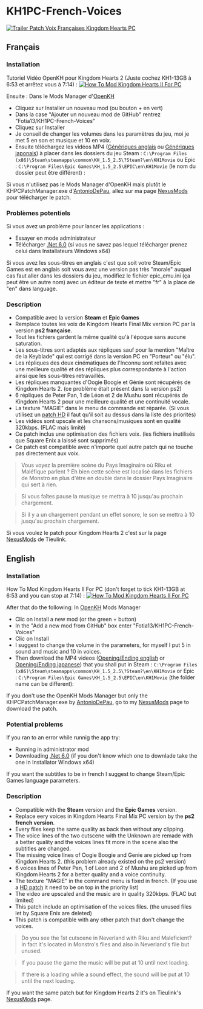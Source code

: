 # KH1PC-French-Voices

[![Trailer Patch Voix Françaises Kingdom Hearts PC](https://img.youtube.com/vi/3_BoDyVT35Q/0.jpg)](https://www.youtube.com/watch?v=3_BoDyVT35Q "Trailer Patch Voix Françaises Kingdom Hearts PC")

## Français
### Installation
Tutoriel Vidéo OpenKH pour Kingdom Hearts 2 (Juste cochez KH1-13GB à 6:53 et arrêtez vous à 7:14) : [![How To Mod Kingdom Hearts II For PC](https://img.youtube.com/vi/Yz3K5zyog_U/0.jpg)](https://www.youtube.com/watch?v=Yz3K5zyog_U "How To Mod Kingdom Hearts II For PC")

Ensuite :
 Dans le Mods Manager d'[OpenKH](https://github.com/OpenKH/OpenKh/releases)
 - Cliquez sur Installer un nouveau mod (ou bouton + en vert)
 - Dans la case "Ajouter un nouveau mod de GitHub" rentrez "Fotia13/KH1PC-French-Voices"
 - Cliquez sur Installer
 - Je conseil de changer les volumes dans les paramètres du jeu, moi je met 5 en son et musique et 10 en voix.
 - Ensuite téléchargez les vidéos MP4 ([Génériques anglais](https://mega.nz/folder/IHMjDSTT#QIGWremS8POPGApcbB2mBg) ou [Génériques japonais](https://mega.nz/folder/wGETnKaQ#hlEW1x7dLEggSL9ZU7ZxhQ)) à placer dans les dossiers du jeu Steam : `C:\Program Files (x86)\Steam\steamapps\common\KH_1.5_2.5\?Steam?\en\KH1Movie` ou Epic : `C:\Program Files\Epic Games\KH_1.5_2.5\EPIC\en\KH1Movie` (le nom du dossier peut être différent) :
 
 Si vous n'utilisez pas le Mods Manager d'OpenKH mais plutôt le KHPCPatchManager.exe d'[AntonioDePau](https://github.com/AntonioDePau/KHPCPatchManager/releases), allez sur ma page [NexusMods](https://www.nexusmods.com/kingdomheartsfinalmix/mods/123) pour télécharger le patch.

### Problèmes potentiels
Si vous avez un problème pour lancer les applications :
 - Essayer en mode administrateur
 - Télécharger [.Net 6.0](https://dotnet.microsoft.com/download/dotnet/6.0) (si vous ne savez pas lequel télécharger prenez celui dans Installateurs Windows x64)

Si vous avez les sous-titres en anglais c'est que soit votre Steam/Epic Games est en anglais soit vous avez une version pas très "morale" auquel cas faut aller dans les dossiers du jeu, modifiez le fichier epic_emu.ini (ça peut être un autre nom) avec un éditeur de texte et mettre "fr" à la place de "en" dans language.

### Description
 - Compatible avec la version **Steam** et **Epic Games**
 - Remplace toutes les voix de Kingdom Hearts Final Mix version PC par la version **ps2 française**.
 - Tout les fichiers gardent la même qualité qu'à l'époque sans aucune saturation.
 - Les sous-titres sont adaptés aux répliques sauf pour la mention "Maître de la Keyblade" qui est corrigé dans la version PC en "Porteur" ou "élu".
 - Les répliques des deux cinématiques de l'Inconnu sont refaites avec une meilleure qualité et des répliques plus correspondante à l'action ainsi que les sous-titres retravaillés.
 - Les répliques manquantes d'Oogie Boogie et Génie sont récupérés de Kingdom Hearts 2. (ce problème était présent dans la version ps2)
 - 6 répliques de Peter Pan, 1 de Léon et 2 de Mushu sont récupérés de Kingdom Hearts 2 pour une meilleure qualité et une continuité vocale.
 - La texture "MAGIE" dans le menu de commande est réparée. (Si vous utilisez un [patch HD](https://www.nexusmods.com/kingdomheartsfinalmix/mods/4) il faut qu'il soit au dessus dans la liste des priorités)
 - Les vidéos sont upscale et les chansons/musiques sont en qualité 320kbps. (FLAC mais limité)
 - Ce patch inclus une optimisation des fichiers voix. (les fichiers inutilisés que Square Enix a laissé sont supprimés)
 - Ce patch est compatible avec n'importe quel autre patch qui ne touche pas directement aux voix.
 
 > Vous voyez la première scène du Pays Imaginaire où Riku et Maléfique parlent ? Eh bien cette scène est localisé dans les fichiers de Monstro en plus d'être en double dans le dossier Pays Imaginaire qui sert à rien.

 > Si vous faîtes pause la musique se mettra à 10 jusqu'au prochain chargement.

 > Si il y a un chargement pendant un effet sonore, le son se mettra à 10 jusqu'au prochain chargement.

Si vous voulez le patch pour Kingdom Hearts 2 c'est sur la page [NexusMods](https://www.nexusmods.com/kingdomhearts2finalmix/mods/34) de Tieulink.

 
## English
### Installation
How To Mod Kingdom Hearts II For PC (don't forget to tick KH1-13GB at 6:53 and you can stop at 7:14) : [![How To Mod Kingdom Hearts II For PC](https://img.youtube.com/vi/Yz3K5zyog_U/0.jpg)](https://www.youtube.com/watch?v=Yz3K5zyog_U "How To Mod Kingdom Hearts II For PC")

After that do the following:
 In [OpenKH](https://github.com/OpenKH/OpenKh/releases) Mods Manager
 - Clic on Install a new mod (or the green + button)
 - In the "Add a new mod from GitHub" box enter "Fotia13/KH1PC-French-Voices"
 - Clic on Install
 - I suggest to change the volume in the parameters, for myself I put 5 in sound and music and 10 in voices.
 - Then download the MP4 videos ([Opening/Ending english](https://mega.nz/folder/IHMjDSTT#QIGWremS8POPGApcbB2mBg) or [Opening/Ending japanese](https://mega.nz/folder/wGETnKaQ#hlEW1x7dLEggSL9ZU7ZxhQ)) that you shall put in Steam : `C:\Program Files (x86)\Steam\steamapps\common\KH_1.5_2.5\?Steam?\en\KH1Movie` or Epic : `C:\Program Files\Epic Games\KH_1.5_2.5\EPIC\en\KH1Movie` (the folder name can be different):

 If you don't use the OpenKH Mods Manager but only the KHPCPatchManager.exe by [AntonioDePau](https://github.com/AntonioDePau/KHPCPatchManager/releases), go to my [NexusMods](https://www.nexusmods.com/kingdomheartsfinalmix/mods/123) page to download the patch.

### Potential problems
If you ran to an error while runnig the app try:
- Running in administrator mod
- Downloading [.Net 6.0](https://dotnet.microsoft.com/download/dotnet/6.0) (if you don't know which one to downlade take the one in Installator Windows x64)

If you want the subtitles to be in french I suggest to change Steam/Epic Games language parameters.

### Description
 - Compatible with the **Steam** version and the **Epic Games** version.
 - Replace eery voices in Kingdom Hearts Final Mix PC version by the **ps2 french version**.
 - Every files keep the same quality as back then without any clipping.
 - The voice lines of the two cutscene with the Unknown are remade with a better quality and the voices lines fit more in the scene also the subtitles are changed.
 - The missing voice lines of Oogie Boogie and Genie are picked up from Kingdom Hearts 2. (this problem already existed on the ps2 version)
 - 6 voices lines of Peter Pan, 1 of Leon and 2 of Mushu are picked up from Kingdom Hearts 2 for a better quality and a voice continuity.
 - The texture "MAGIE" in the command menu is fixed in french. (If you use a [HD patch](https://www.nexusmods.com/kingdomheartsfinalmix/mods/4) it need to be on top in the priority list)
 - The video are upscaled and the music are in quality 320kbps. (FLAC but limited)
 - This patch include an optimisation of the voices files. (the unused files let by Square Enix are deleted)
 - This patch is compatible with any other patch that don't change the voices.
 
 > Do you see the 1st cutscene in Neverland with Riku and Maleficient? In fact it's located in Monstro's files and also in Neverland's file but unused.

 > If you pause the game the music will be put at 10 until next loading.

 > If there is a loading while a sound effect, the sound will be put at 10 until the next loading.

If you want the same patch but for Kingdom Hearts 2 it's on Tieulink's [NexusMods](https://www.nexusmods.com/kingdomhearts2finalmix/mods/34) page.
